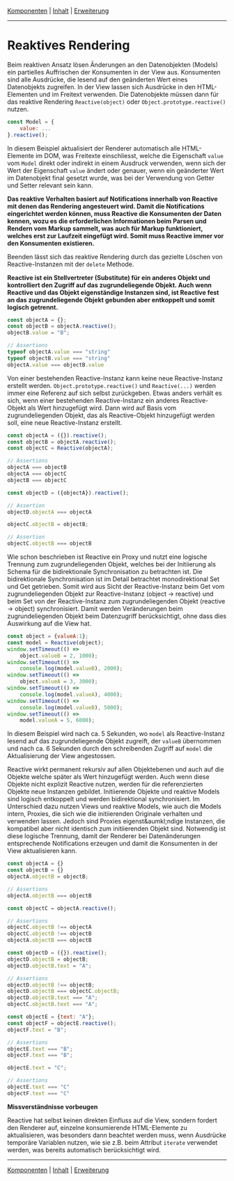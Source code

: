 [Komponenten](composite.md) | [Inhalt](README.md#reaktives-rendering) | [Erweiterung](extension.md)
- - -

# Reaktives Rendering

Beim reaktiven Ansatz l&ouml;sen &Auml;nderungen an den Datenobjekten (Models)
ein partielles Auffrischen der Konsumenten in der View aus. Konsumenten sind
alle Ausdr&uuml;cke, die lesend auf den ge&auml;nderten Wert eines Datenobjekts
zugreifen. In der View lassen sich Ausdr&uuml;cke in den HTML-Elementen und im
Freitext verwenden. Die Datenobjekte m&uuml;ssen dann f&uuml;r das reaktive
Rendering `Reactive(object)` oder `Object.prototype.reactive()` nutzen.

```javascript
const Model = {
    value: ...
}.reactive();
```

In diesem Beispiel aktualisiert der Renderer automatisch alle HTML-Elemente im
DOM, was Freitexte einschliesst, welche die Eigenschaft `value` vom `Model`
direkt oder indirekt in einem Ausdruck verwenden, wenn sich der Wert der
Eigenschaft `value` &auml;ndert oder genauer, wenn ein ge&auml;nderter Wert im
Datenobjekt final gesetzt wurde, was bei der Verwendung von Getter und Setter
relevant sein kann.

__Das reaktive Verhalten basiert auf Notifications innerhalb von Reactive mit
denen das Rendering angesteuert wird. Damit die Notifications eingerichtet
werden k&ouml;nnen, muss Reactive die Konsumenten der Daten kennen, wozu es die
erforderlichen Informationen beim Parsen und Rendern vom Markup sammelt, was
auch f&uuml;r Markup funktioniert, welches erst zur Laufzeit eingef&uuml;gt
wird. Somit muss Reactive immer vor den Konsumenten existieren.__

Beenden l&auml;sst sich das reaktive Rendering durch das gezielte L&ouml;schen
von Reactive-Instanzen mit der `delete` Methode.

__Reactive ist ein Stellvertreter (Substitute) f&uuml;r ein anderes Objekt und
kontrolliert den Zugriff auf das zugrundeliegende Objekt. Auch wenn Reactive und
das Objekt eigenst&auml;ndige Instanzen sind, ist Reactive fest an das
zugrundeliegende Objekt gebunden aber entkoppelt und somit logisch getrennt.__

```javascript
const objectA = {};
const objectB = objectA.reactive();
objectB.value = "B";

// Assertions
typeof objectA.value === "string"
typeof objectB.value === "string"
objectA.value === objectB.value
```

Von einer bestehenden Reactive-Instanz kann keine neue Reactive-Instanz
erstellt werden. `Object.prototype.reactive()` und `Reactive(...)` werden immer
eine Referenz auf sich selbst zur&uuml;ckgeben. Etwas anders verh&auml;lt es
sich, wenn einer bestehenden Reactive-Instanz ein anderes Reactive-Objekt als
Wert hinzugef&uuml;gt wird. Dann wird auf Basis vom zugrundeliegenden Objekt,
das als Reactive-Objekt hinzugef&uuml;gt werden soll, eine neue Reactive-Instanz
erstellt.

```javascript
const objectA = ({}).reactive();
const objectB = objectA.reactive();
const objectC = Reactive(objectA);

// Assertions
objectA === objectB
objectA === objectC
objectB === objectC

const objectD = ({objectA}).reactive();

// Assertion
objectD.objectA === objectA

objectC.objectB = objectB;

// Assertion
objectC.objectB === objectB
```

Wie schon beschrieben ist Reactive ein Proxy und nutzt eine logische Trennung
zum zugrundeliegenden Objekt, welches bei der Initiierung als Schema f&uuml;r
die bidirektionale Synchronisation zu betrachten ist. Die bidirektionale
Synchronisation ist im Detail betrachtet monodirektional Set und Get getrieben.
Somit wird aus Sicht der Reactive-Instanz beim Get vom zugrundeliegenden Objekt
zur Reactive-Instanz (object -> reactive) und beim Set von der Reactive-Instanz
zum zugrundeliegenden Objekt (reactive -> object) synchronisiert. Damit werden
Ver&auml;nderungen beim zugrundeliegenden Objekt beim Datenzugriff
ber&uuml;cksichtigt, ohne dass dies Auswirkung auf die View hat.

```javascript
const object = {valueA:1};
const model = Reactive(object);
window.setTimeout(() =>
    object.valueB = 2, 1000);
window.setTimeout(() =>
    console.log(model.valueB), 2000);
window.setTimeout(() =>
    object.valueA = 3, 3000);
window.setTimeout(() =>
    console.log(model.valueA), 4000);
window.setTimeout(() =>
    console.log(model.valueB), 5000);
window.setTimeout(() =>
    model.valueA = 5, 6000);
```

In diesem Beispiel wird nach ca. 5 Sekunden, wo `model` als Reactive-Instanz
lesend auf das zugrundeliegende Objekt zugreift, der `valueB` &uuml;bernommen
und nach ca. 6 Sekunden durch den schreibenden Zugriff auf `model` die
Aktualisierung der View angestossen.

Reactive wirkt permanent rekursiv auf allen Objektebenen und auch auf die
Objekte welche sp&auml;ter als Wert hinzugef&uuml;gt werden. Auch wenn diese
Objekte nicht explizit Reactive nutzen, werden f&uuml;r die referenzierten
Objekte neue Instanzen gebildet. Initiierende Objekte und reaktive Models sind
logisch entkoppelt und werden bidirektional synchronisiert. Im Unterschied dazu
nutzen Views und reaktive Models, wie auch die Models intern, Proxies, die sich
wie die initiierenden Originale verhalten und verwenden lassen. Jedoch sind
Proxies eigenst&aumkl;ndige Instanzen, die kompatibel aber nicht identisch zum
initiierenden Objekt sind. Notwendig ist diese logische Trennung, damit der
Renderer bei Daten&auml;nderungen entsprechende Notifications erzeugen und damit
die Konsumenten in der View aktualisieren kann.

```javascript
const objectA = {}
const objectB = {}
objectA.objectB = objectB;

// Assertions
objectA.objectB === objectB

const objectC = objectA.reactive();

// Assertions
objectC.objectB !== objectA
objectC.objectB !== objectB
objectA.objectB === objectB

const objectD = ({}).reactive();
objectD.objectB = objectB;
objectD.objectB.text = "A";

// Assertions
objectD.objectB !== objectB;
objectD.objectB === objectC.objectB;
objectD.objectB.text === "A";
objectC.objectB.text === "A";

const objectE = {text: "A"};
const objectF = objectE.reactive();
objectF.text = "B";

// Assertions
objectE.text === "B";
objectF.text === "B";

objectE.text = "C";

// Assertions
objectE.text === "C"
objectF.text === "C"

```

__Missverst&auml;ndnisse vorbeugen__

Reactive hat selbst keinen direkten Einfluss auf die View, sondern fordert den
Renderer auf, einzelne konsumierende HTML-Elemente zu aktualisieren, was
besonders dann beachtet werden muss, wenn Ausdr&uuml;cke tempor&auml;re
Variablen nutzen, wie sie z.B. beim Attribut `iterate` verwendet werden, was
bereits automatisch ber&uuml;cksichtigt wird.


- - -

[Komponenten](composite.md) | [Inhalt](README.md#reaktives-rendering) | [Erweiterung](extension.md)

